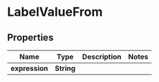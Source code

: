 

# LabelValueFrom

## Properties

Name | Type | Description | Notes
------------ | ------------- | ------------- | -------------
**expression** | **String** |  | 



